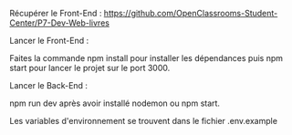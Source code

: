 Récupérer le Front-End :
https://github.com/OpenClassrooms-Student-Center/P7-Dev-Web-livres

Lancer le Front-End :

Faites la commande npm install pour installer les dépendances puis npm start pour lancer le projet sur le port 3000.

Lancer le Back-End :

npm run dev après avoir installé nodemon ou npm start.

Les variables d'environnement se trouvent dans le fichier .env.example
